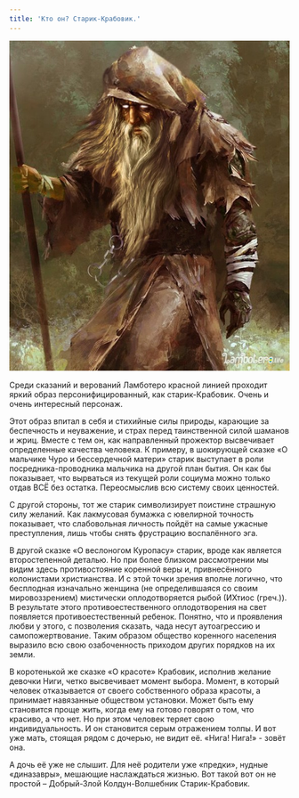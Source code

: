 ```yaml
---
title: 'Кто он? Старик-Крабовик.'
---
```


![](%D0%A1%D1%82%D0%B0%D1%80%D0%B8%D0%BA-%D0%9A%D1%80%D0%B0%D0%B1%D0%BE%D0%B2%D0%B8%D0%BA%20%D0%B3%D0%BE%D1%82%D0%BE%D0%B2.jpg)

Среди сказаний и верований Ламботеро красной линией проходит яркий образ персонифицированный, как старик-Крабовик. Очень и очень интересный персонаж.

Этот образ впитал в себя и стихийные силы природы, карающие за беспечность и неуважение, и страх перед таинственной силой шаманов и жриц. Вместе с тем он, как направленный прожектор высвечивает определенные качества человека.
К примеру, в шокирующей сказке «О мальчике Чуро и бессердечной матери» старик выступает в роли посредника-проводника мальчика на другой план бытия. Он как бы показывает, что вырваться из текущей роли социума можно только отдав ВСЁ без остатка. Переосмыслив всю систему своих ценностей.

С другой стороны, тот же старик символизирует поистине страшную силу желаний. Как лакмусовая бумажка с ювелирной точность показывает, что слабовольная личность пойдёт на самые ужасные преступления, лишь чтобы снять фрустрацию воспалённого эга.


В другой сказке «О веслоногом Куропасу» старик, вроде как является второстепенной деталью. Но при более близком рассмотрении мы видим здесь противостояние коренной веры и, привнесённого колонистами христианства. И с этой точки зрения вполне логично, что бесплодная изначально женщина (не определившаяся со своим мировоззрением) мистически оплодотворяется рыбой (ИХтиос (греч.)). В результате этого противоестественного оплодотворения на свет появляется противоестественный ребенок. Понятно, что и проявления любви у этого, с позволения сказать, чада несут аутоагрессию и самопожертвование. Таким образом общество коренного населения выразило всю свою озабоченность приходом других порядков на их земли.


В коротенькой же сказке «О красоте» Крабовик, исполнив желание девочки Ниги, четко высвечивает момент выбора. Момент, в который человек отказывается от своего собственного образа красоты, а принимает навязанные обществом установки. Может быть ему становится проще жить, когда ему на готово говорят о том, что красиво, а что нет. Но при этом человек теряет свою индивидуальность. И он становится серым отражением толпы. И вот уже мать, стоящая рядом с дочерью, не видит её. «Нига! Нига!» - зовёт она.

А дочь её уже не слышит. Для неё родители уже «предки», нудные «диназавры», мешающие наслаждаться жизнью.
Вот такой вот он не простой – Добрый-Злой Колдун-Волшебник Старик-Крабовик.